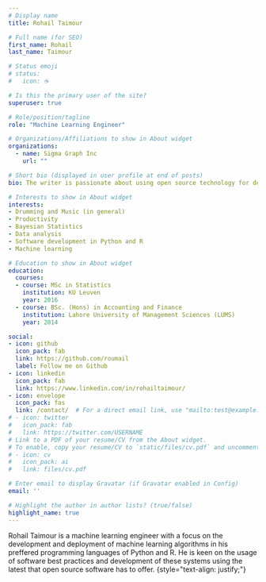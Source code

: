 ```yaml
---
# Display name
title: Rohail Taimour

# Full name (for SEO)
first_name: Rohail
last_name: Taimour

# Status emoji
# status:
#   icon: ☕️

# Is this the primary user of the site?
superuser: true

# Role/position/tagline
role: "Machine Learning Engineer"

# Organizations/Affiliations to show in About widget
organizations:
  - name: Sigma Graph Inc
    url: ""

# Short bio (displayed in user profile at end of posts)
bio: The writer is passionate about using open source technology for development and deployment of machine learning algorithms

# Interests to show in About widget
interests:
- Drumming and Music (in general)
- Productivity
- Bayesian Statistics
- Data analysis
- Software development in Python and R
- Machine learning

# Education to show in About widget
education:
  courses:
  - course: MSc in Statistics
    institution: KU Leuven
    year: 2016
  - course: BSc. (Hons) in Accounting and Finance
    institution: Lahore University of Management Sciences (LUMS)
    year: 2014

social:
- icon: github
  icon_pack: fab
  link: https://github.com/roumail
  label: Follow me on Github
- icon: linkedin
  icon_pack: fab
  link: https://www.linkedin.com/in/rohailtaimour/
- icon: envelope
  icon_pack: fas
  link: /contact/  # For a direct email link, use "mailto:test@example.org".
# - icon: twitter
#   icon_pack: fab
#   link: https://twitter.com/USERNAME
# Link to a PDF of your resume/CV from the About widget.
# To enable, copy your resume/CV to `static/files/cv.pdf` and uncomment the lines below.
# - icon: cv
#   icon_pack: ai
#   link: files/cv.pdf

# Enter email to display Gravatar (if Gravatar enabled in Config)
email: ''

# Highlight the author in author lists? (true/false)
highlight_name: true
---
```


Rohail Taimour is a machine learning engineer with a focus on the development and 
deployment of machine learning algorithms in his preffered programming languages 
of Python and R. He is keen on the usage of software best practices and 
development of these systems using the latest that open source software has to
offer.
{style="text-align: justify;"}